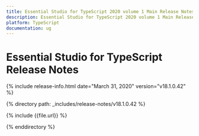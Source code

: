 ```yaml
---
title: Essential Studio for TypeScript 2020 volume 1 Main Release Notes  
description: Essential Studio for TypeScript 2020 volume 1 Main Release Notes  
platform: TypeScript
documentation: ug
---
```


# Essential Studio for TypeScript  Release Notes  

{% include release-info.html date="March 31, 2020"  version="v18.1.0.42" %} 


{% directory path: _includes/release-notes/v18.1.0.42 %}

{% include {{file.url}} %}

{% enddirectory %}